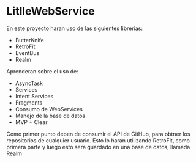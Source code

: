 # LitlleWebService

En este proyecto haran uso de las siguientes librerias:

- ButterKnife
- RetroFit
- EventBus
- Realm

Aprenderan sobre el uso de:

- AsyncTask
- Services
- Intent Services
- Fragments
- Consumo de WebServices
- Manejo de la base de datos
- MVP + Clear


Como primer punto deben de consumir el API de GitHub, para obtner los repositorios de cualquier usuario.
Esto lo haran utilizando RetroFit, como primera parte y luego esto sera guardado en una base de datos, 
llamada Realm
